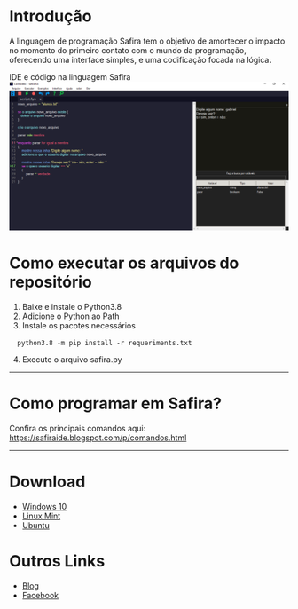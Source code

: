 # Introdução
A linguagem de programação Safira tem o objetivo de amortecer o impacto no momento do primeiro contato com o mundo da programação, oferecendo uma interface simples, e uma codificação focada na lógica.

IDE e código na linguagem Safira
![Imagem](imagens/safira.png)

# Como executar os arquivos do repositório
1. Baixe e instale o Python3.8
2. Adicione o Python ao Path
3. Instale os pacotes necessários
  ```shell
    python3.8 -m pip install -r requeriments.txt
  ```
4. Execute o arquivo safira.py

-------------------------------------

# Como programar em Safira?
Confira os principais comandos aqui: https://safiraide.blogspot.com/p/comandos.html

-------------------------------------

# Download
* [Windows 10](https://safiraide.blogspot.com/p/downloads.html)
* [Linux Mint](https://safiraide.blogspot.com/p/downloads.html)
* [Ubuntu](https://safiraide.blogspot.com/p/downloads.html)

# Outros Links
* [Blog](https://safiraide.blogspot.com/)
* [Facebook](https://www.facebook.com/safiraide/)
